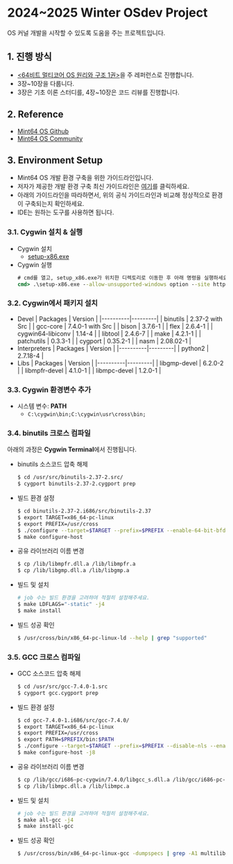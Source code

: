 # 2024~2025 Winter OSdev Project
OS 커널 개발을 시작할 수 있도록 도움을 주는 프로젝트입니다.

## 1. 진행 방식
- [<64비트 멀티코어 OS 원리와 구조 1권>](https://ebook-product.kyobobook.co.kr/dig/epd/ebook/E000003191795)을 주 레퍼런스로 진행합니다.
- 3장~10장을 다룹니다.
- 3장은 기초 이론 스터디를, 4장~10장은 코드 리뷰를 진행합니다.

## 2. Reference
- [Mint64 OS Github](https://github.com/kkamagui/mint64os)
- [Mint64 OS Community](https://jsandroidapp.cafe24.com/xe/)

## 3. Environment Setup
- Mint64 OS 개발 환경 구축을 위한 가이드라인입니다.
- 저자가 제공한 개발 환경 구축 최신 가이드라인은 [여기](https://github.com/kkamagui/mint64os-examples)를 클릭하세요.
- 아래의 가이드라인을 따라하면서, 위의 공식 가이드라인과 비교해 정상적으로 환경이 구축되는지 확인하세요.
- IDE는 원하는 도구를 사용하면 됩니다.

### 3.1. Cygwin 설치 & 실행
- Cygwin 설치
  - [setup-x86.exe](https://www.cygwin.com/setup-x86.exe)
- Cygwin 실행
  ```bat
  # cmd를 열고, setup_x86.exe가 위치한 디렉토리로 이동한 후 아래 명령을 실행하세요.
  cmd> .\setup-x86.exe --allow-unsupported-windows option --site http://ctm.crouchingtigerhiddenfruitbat.org/pub/cygwin/circa/2022/11/23/063457
  ```

### 3.2. Cygwin에서 패키지 설치
- Devel
  | Packages | Version |
  |----------|---------|
  | binutils | 2.37-2 with Src |
  | gcc-core | 7.4.0-1 with Src |
  | bison | 3.7.6-1 |
  | flex | 2.6.4-1 |
  | cygwin64-libiconv | 1.14-4 |
  | libtool | 2.4.6-7 |
  | make | 4.2.1-1 |
  | patchutils | 0.3.3-1 |
  | cygport | 0.35.2-1 |
  | nasm | 2.08.02-1 |
- Interpreters
  | Packages | Version |
  |----------|---------|
  | python2 | 2.7.18-4 |
- Libs
  | Packages | Version |
  |----------|---------|
  | libgmp-devel | 6.2.0-2 |
  | libmpfr-devel | 4.1.0-1 |
  | libmpc-devel | 1.2.0-1 |

### 3.3. Cygwin 환경변수 추가
- 시스템 변수: **PATH**
  - `C:\cygwin\bin;C:\cygwin\usr\cross\bin;`

### 3.4. binutils 크로스 컴파일
아래의 과정은 **Cygwin Terminal**에서 진행됩니다.
- binutils 소스코드 압축 해제
  ```bash
  $ cd /usr/src/binutils-2.37-2.src/
  $ cygport binutils-2.37-2.cygport prep
  ```
- 빌드 환경 설정
  ```bash
  $ cd binutils-2.37-2.i686/src/binutils-2.37
  $ export TARGET=x86_64-pc-linux
  $ export PREFIX=/usr/cross
  $ ./configure --target=$TARGET --prefix=$PREFIX --enable-64-bit-bfd --disable-shared --disable-nls --disable-unit-tests
  $ make configure-host
  ```
- 공유 라이브러리 이름 변경
  ```bash
  $ cp /lib/libmpfr.dll.a /lib/libmpfr.a
  $ cp /lib/libgmp.dll.a /lib/libgmp.a
  ```
- 빌드 및 설치
  ```bash
  # job 수는 빌드 환경을 고려햐여 적절히 설정해주세요.
  $ make LDFLAGS="-static" -j4
  $ make install
  ```
- 빌드 성공 확인
  ```bash
  $ /usr/cross/bin/x86_64-pc-linux-ld --help | grep "supported"
  ```

### 3.5. GCC 크로스 컴파일
- GCC 소스코드 압축 해제
  ```bash
  $ cd /usr/src/gcc-7.4.0-1.src
  $ cygport gcc.cygport prep
  ```
- 빌드 환경 설정
  ```bash
  $ cd gcc-7.4.0-1.i686/src/gcc-7.4.0/
  $ export TARGET=x86_64-pc-linux
  $ export PREFIX=/usr/cross
  $ export PATH=$PREFIX/bin:$PATH
  $ ./configure --target=$TARGET --prefix=$PREFIX --disable-nls --enable-languages=c --without-headers --disable-shared --enable-multilib
  $ make configure-host -j8
  ```
- 공유 라이브러리 이름 변경
  ```bash
  $ cp /lib/gcc/i686-pc-cygwin/7.4.0/libgcc_s.dll.a /lib/gcc/i686-pc-cygwin/7.4.0/libgcc_s.a
  $ cp /lib/libmpc.dll.a /lib/libmpc.a
  ```
- 빌드 및 설치
  ```bash
  # job 수는 빌드 환경을 고려햐여 적절히 설정해주세요.
  $ make all-gcc -j4
  $ make install-gcc
  ```
- 빌드 성공 확인
  ```bash
  $ /usr/cross/bin/x86_64-pc-linux-gcc -dumpspecs | grep -A1 multilib_options
  ```
